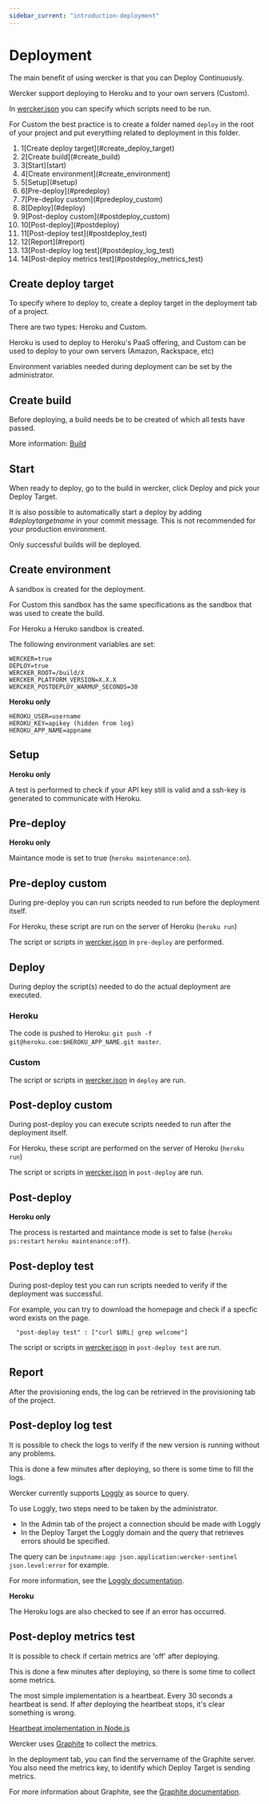 ```yaml
---
sidebar_current: "introduction-deployment"
---
```


# Deployment

The main benefit of using wercker is that you can Deploy Continuously.

Wercker support deploying to Heroku and to your own servers (Custom).

In [wercker.json](/articles/werckerjson/intro.html) you can specify which scripts need to be run.

For Custom the best practice is to create a folder named `deploy` in the root of your project and put everything related to deployment in this folder.


<ol class="steps steps--fourteen"><li><span>1</span>[Create deploy target](#create_deploy_target)</li><li><span>2</span>[Create build](#create_build)</li>
    <li><span>3</span>[Start](start)</li>
    <li><span>4</span>[Create environment](#create_environment)</li>
    <li><span>5</span>[Setup](#setup)</li>
    <li><span>6</span>[Pre-deploy](#predeploy)</li>
    <li><span>7</span>[Pre-deploy custom](#predeploy_custom)</li>
    <li><span>8</span>[Deploy](#deploy)</li>
    <li><span>9</span>[Post-deploy custom](#postdeploy_custom)</li>
    <li><span>10</span>[Post-deploy](#postdeploy)</li>
    <li><span>11</span>[Post-deploy test](#postdeploy_test)</li>
    <li><span>12</span>[Report](#report)</li>
    <li><span>13</span>[Post-deploy log test](#postdeploy_log_test)</li>
    <li><span>14</span>[Post-deploy metrics test](#postdeploy_metrics_test)</li>
</ol>


## <a id="create_deploy_target"></a>Create deploy target

To specify where to deploy to, create a deploy target in the deployment tab of a project.

There are two types: Heroku and Custom.

Heroku is used to deploy to Heroku's PaaS offering, and Custom can be used to deploy to your own servers (Amazon, Rackspace, etc)

Environment variables needed during deployment can be set by the administrator.

## <a id="create_build"></a>Create build

Before deploying, a build needs be to be created of which all tests have passed.

More information: [Build](/articles/introduction/builds.html)

## <a id="start"></a>Start

When ready to deploy, go to the build in wercker, click Deploy and pick your Deploy Target.

It is also possible to automatically start a deploy by adding #*deploytargetname* in your commit message. This is not recommended for your production environment.

Only successful builds will be deployed.

## <a id="create_environment"></a>Create environment

A sandbox is created for the deployment.

For Custom this sandbox has the same specifications as the sandbox that was used to create the build.

For Heroku a Heruko sandbox is created.

The following environment variables are set:

```
WERCKER=true
DEPLOY=true
WERCKER_ROOT=/build/X
WERCKER_PLATFORM_VERSION=X.X.X
WERCKER_POSTDEPLOY_WARMUP_SECONDS=30
```

**Heroku only**

```
HEROKU_USER=username
HEROKU_KEY=apikey (hidden from log)
HEROKU_APP_NAME=appname
```

## <a id="setup"></a>Setup

**Heroku only**

A test is performed to check if your API key still is valid and a ssh-key is generated to communicate with Heroku.

## <a id="predeploy"></a>Pre-deploy

**Heroku only**

Maintance mode is set to true (`heroku maintenance:on`).

## <a id="predeploy_custom"></a>Pre-deploy custom

During pre-deploy you can run scripts needed to run before the deployment itself.

For Heroku, these script are run on the server of Heroku (`heroku run`)

The script or scripts in [wercker.json](/articles/werckerjson/intro.html) in `pre-deploy` are performed.

## <a id="deploy"></a>Deploy

During deploy the script(s) needed to do the actual deployment are executed.

### <a id="heroku"></a>Heroku

The code is pushed to Heroku: `git push -f git@heroku.com:$HEROKU_APP_NAME.git master`.

### <a id="custom"></a>Custom

The script or scripts in [wercker.json](/articles/werckerjson/intro.html) in `deploy` are run.

## <a id="postdeploy_custom"></a>Post-deploy custom

During post-deploy you can execute scripts needed to run after the deployment itself.

For Heroku, these script are performed on the server of Heroku (`heroku run`)

The script or scripts in [wercker.json](/articles/werckerjson/intro.html) in `post-deploy` are run.


## <a id="postdeploy"></a>Post-deploy

**Heroku only**

The process is restarted and maintance mode is set to false (`heroku ps:restart` `heroku maintenance:off`).

## <a id="postdeploy_test"></a>Post-deploy test

During post-deploy test you can run scripts needed to verify if the deployment was successful.

For example, you can try to download the homepage and check if a specfic word exists on the page.

```
  "post-deploy test" : ["curl $URL| grep welcome"]
```


The script or scripts in [wercker.json](/articles/werckerjson/intro.html) in `post-deploy test` are run.

## Report

After the provisioning ends, the log can be retrieved in the provisioning tab of the project.

## <a id="postdeploy_log_test"></a>Post-deploy log test

It is possible to check the logs to verify if the new version is running without any problems.

This is done a few minutes after deploying, so there is some time to fill the logs.

Wercker currently supports <a href="http://loggly.com/" target="_blank">Loggly</a> as source to query.

To use Loggly, two steps need to be taken by the administrator.

* In the Admin tab of the project a connection should be made with Loggly
* In the Deploy Target the Loggly domain and the query that retrieves errors should be specified.

The query can be `inputname:app json.application:wercker-sentinel json.level:error` for example.

For more information, see the <a href="http://www.loggly.com/support/using-data/search-basics/" target="_blank">Loggly documentation</a>.

**Heroku**

The Heroku logs are also checked to see if an error has occurred.




## <a id="postdeploy_metrics_test"></a>Post-deploy metrics test

It is possible to check if certain metrics are 'off' after deploying.

This is done a few minutes after deploying, so there is some time to collect some metrics.

The most simple implementation is a heartbeat. Every 30 seconds a heartbeat is send.
If after deploying the heartbeat stops, it's clear something is wrong.

[Heartbeat implementation in Node.js](graphite-hearbeat-nodejs)

Wercker uses <a href="http://graphite.wikidot.com//" target="_blank">Graphite</a> to collect the metrics.

In the deployment tab, you can find the servername of the Graphite server. You also need the metrics key, to identify which Deploy Target is sending metrics.

For more information about Graphite, see the <a href="http://graphite.readthedocs.org/" target="_blank">Graphite documentation</a>.


